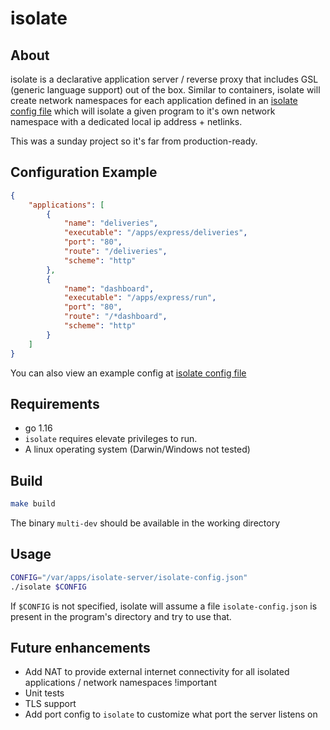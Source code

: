 # isolate

## About

isolate is a declarative application server / reverse proxy that includes
GSL (generic language support) out of the box. Similar to containers,
isolate will create network namespaces for each application defined in
an [isolate config file](example-config.json) which will isolate a given program
to it's own network namespace with a dedicated local ip address + netlinks.

This was a sunday project so it's far from production-ready.

## Configuration Example

```json
{
    "applications": [
        {
            "name": "deliveries",
            "executable": "/apps/express/deliveries",
            "port": "80",
            "route": "/deliveries",
            "scheme": "http"
        },
        {
            "name": "dashboard",
            "executable": "/apps/express/run",
            "port": "80",
            "route": "/*dashboard",
            "scheme": "http"
        }
    ]
}
```

You can also view an example config at [isolate config file](example-config.json)

## Requirements

- go 1.16
- `isolate` requires elevate privileges to run.
- A linux operating system (Darwin/Windows not tested)

## Build

```bash
make build
```

The binary `multi-dev` should be available in the working directory

## Usage

```bash
CONFIG="/var/apps/isolate-server/isolate-config.json"
./isolate $CONFIG
```

If `$CONFIG` is not specified, isolate will assume a file `isolate-config.json`
is present in the program's directory and try to use that.

## Future enhancements
- Add NAT to provide external internet connectivity for all isolated applications / network namespaces !important
- Unit tests
- TLS support
- Add port config to `isolate` to customize what port the server listens on